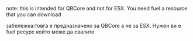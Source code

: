 note: this is intended for QBCore and not for ESX.
You need fuel a resource that you can download

забелeжка:товга е предназначено за QBCore а не за ESX.
Нужен ви е fuel ресурс който може да свалите
